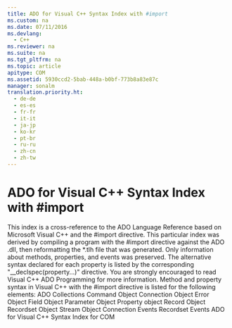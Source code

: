 ```yaml
---
title: ADO for Visual C++ Syntax Index with #import
ms.custom: na
ms.date: 07/11/2016
ms.devlang: 
  - C++
ms.reviewer: na
ms.suite: na
ms.tgt_pltfrm: na
ms.topic: article
apitype: COM
ms.assetid: 5930ccd2-5bab-448a-b0bf-773b8a83e87c
manager: sonalm
translation.priority.ht: 
  - de-de
  - es-es
  - fr-fr
  - it-it
  - ja-jp
  - ko-kr
  - pt-br
  - ru-ru
  - zh-cn
  - zh-tw
---
```

# ADO for Visual C++ Syntax Index with #import
<?xml version="1.0" encoding="utf-8"?>
<developerReferenceWithoutSyntaxDocument xmlns="http://ddue.schemas.microsoft.com/authoring/2003/5" xmlns:xlink="http://www.w3.org/1999/xlink" xmlns:xsi="http://www.w3.org/2001/XMLSchema-instance" xsi:schemaLocation="http://ddue.schemas.microsoft.com/authoring/2003/5 http://dduestorage.blob.core.windows.net/ddueschema/developer.xsd">
  <introduction>
    <para>This index is a cross-reference to the ADO Language Reference based on Microsoft Visual C++ and the <legacyBold>#import</legacyBold> directive.</para>
    <para>This particular index was derived by compiling a program with the <legacyBold>#import</legacyBold> directive against the ADO .dll, then reformatting the *.tlh file that was generated. Only information about methods, properties, and events was preserved. The alternative syntax declared for each property is listed by the corresponding "<codeInline>__declspec(property...)</codeInline>" directive.</para>
    <para>You are strongly encouraged to read <legacyLink xlink:href="11233b96-e05c-4221-9aed-5f20944b0f1c">Visual C++ ADO Programming</legacyLink> for more information.</para>
    <para>Method and property syntax in Visual C++ with the <legacyBold>#import</legacyBold> directive is listed for the following elements:  </para>
    <list class="bullet">
      <listItem>
        <para>             <legacyLink xlink:href="36fbca8e-1884-44b5-806b-d15e30f42fe6">ADO Collections</legacyLink>           </para>
      </listItem>
      <listItem>
        <para>             <legacyLink xlink:href="ccb6ffbc-7303-4124-8a0c-f6356f2c82d9">Command Object</legacyLink>           </para>
      </listItem>
      <listItem>
        <para>             <legacyLink xlink:href="03f47eda-840d-4cab-83d9-ccddd873f342">Connection Object</legacyLink>           </para>
      </listItem>
      <listItem>
        <para>             <legacyLink xlink:href="1ee59754-59c8-48e2-a4fb-242fa788c1f9">Error Object</legacyLink>           </para>
      </listItem>
      <listItem>
        <para>             <legacyLink xlink:href="90cb636a-9416-48a4-b4eb-bb11bbd40950">Field Object</legacyLink>           </para>
      </listItem>
      <listItem>
        <para>             <legacyLink xlink:href="6b43cf70-9695-47b0-9e68-f36898859b6b">Parameter Object</legacyLink>           </para>
      </listItem>
      <listItem>
        <para>             <legacyLink xlink:href="80988ca7-f514-438d-bf6f-9390dfe93fc3">Property object</legacyLink>           </para>
      </listItem>
      <listItem>
        <para>             <legacyLink xlink:href="ba6dd186-9552-4b6c-960b-3ee6cd589afd">Record Object</legacyLink>           </para>
      </listItem>
      <listItem>
        <para>             <legacyLink xlink:href="fe41da71-b607-4329-94da-60964b8efcdc">Recordset Object</legacyLink>           </para>
      </listItem>
      <listItem>
        <para>             <legacyLink xlink:href="e59d0687-1f5a-45c5-9d0a-c1f27079495d">Stream Object</legacyLink>           </para>
      </listItem>
      <listItem>
        <para>             <legacyLink xlink:href="dd052d36-7730-4400-822b-0544fb1992b4">Connection Events</legacyLink>           </para>
      </listItem>
      <listItem>
        <para>             <legacyLink xlink:href="b7021f11-8242-4e9f-92e9-1a4472673fb1">Recordset Events</legacyLink>           </para>
      </listItem>
    </list>
  </introduction>
  <relatedTopics>
<link xlink:href="d02b199e-1e52-4cc9-b118-750952ae7f63">ADO for Visual C++ Syntax Index for COM</link>
</relatedTopics>
</developerReferenceWithoutSyntaxDocument>